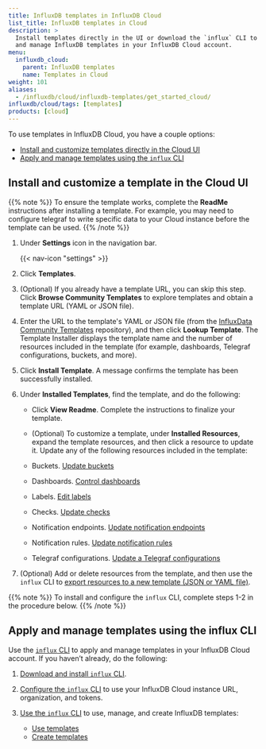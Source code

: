 ```yaml
---
title: InfluxDB templates in InfluxDB Cloud
list_title: InfluxDB templates in Cloud
description: >
  Install templates directly in the UI or download the `influx` CLI to apply
  and manage InfluxDB templates in your InfluxDB Cloud account.
menu:
  influxdb_cloud:
    parent: InfluxDB templates
    name: Templates in Cloud
weight: 101
aliases:
  - /influxdb/cloud/influxdb-templates/get_started_cloud/
influxdb/cloud/tags: [templates]
products: [cloud]
---
```


To use templates in InfluxDB Cloud, you have a couple options:

- [Install and customize templates directly in the Cloud UI](#install-and-customize-a-template-in-the-cloud-ui)
- [Apply and manage templates using the `influx` CLI](#apply-and-manage-templates-using-the-influx-cli)

## Install and customize a template in the Cloud UI

{{% note %}}
To ensure the template works, complete the **ReadMe** instructions after installing a template. For example, you may need to configure telegraf to write specific data to your Cloud instance before the template can be used.
{{% /note %}}

1. Under **Settings** icon in the navigation bar.

    {{< nav-icon "settings" >}}

2. Click **Templates**.
3. (Optional) If you already have a template URL, you can skip this step. Click **Browse Community Templates** to explore templates and obtain a template URL (YAML or JSON file).
4. Enter the URL to the template's YAML or JSON file (from the [InfluxData Community Templates](https://github.com/influxdata/community-templates) repository), and then click **Lookup Template**.
The Template Installer displays the template name and the number of resources included in the template (for example, dashboards, Telegraf configurations, buckets, and more).
5. Click **Install Template**. A message confirms the template has been successfully installed.
6. Under **Installed Templates**, find the template, and do the following:
   - Click **View Readme**. Complete the instructions to finalize your template.
   - (Optional) To customize a template, under **Installed Resources**, expand the template resources, and then click a resource to update it. Update any of the following resources included in the template:

    - Buckets. [Update buckets](/influxdb/cloud/organizations/buckets/update-bucket/)
    - Dashboards. [Control dashboards](/influxdb/cloud/visualize-data/dashboards/control-dashboard/)
    - Labels. [Edit labels](/influxdb/cloud/visualize-data/labels/#edit-a-label)
    - Checks. [Update checks](/influxdb/cloud/monitor-alert/checks/update/)
    - Notification endpoints. [Update notification endpoints](/influxdb/cloud/monitor-alert/notification-endpoints/update/)
    - Notification rules. [Update notification rules](/influxdb/cloud/monitor-alert/notification-rules/update/)
    - Telegraf configurations. [Update a Telegraf configurations](/influxdb/cloud/telegraf-configs/update/)

7. (Optional) Add or delete resources from the template, and then use the `influx` CLI to [export resources to a new template (JSON or YAML file)](/influxdb/cloud/influxdb-templates/create/#export-all-resources).

{{% note %}}
To install and configure the `influx` CLI, complete steps 1-2 in the procedure below.
{{% /note %}}

## Apply and manage templates using the influx CLI

Use the [`influx` CLI](/influxdb/cloud/reference/cli/influx/)
to apply and manage templates in your InfluxDB Cloud account.
If you haven’t already, do the following:

1. [Download and install `influx` CLI](/influxdb/cloud/get-started/#optional-download-install-and-use-the-influx-cli).
2. [Configure the `influx` CLI](/influxdb/cloud/get-started/#set-up-influxdb) to use your
   InfluxDB Cloud instance URL, organization, and tokens.
3. [Use the `influx` CLI](/influxdb/cloud/reference/cli/influx/) to use, manage, and create
   InfluxDB templates:

    - [Use templates](/influxdb/cloud/influxdb-templates/use/)
    - [Create templates](/influxdb/cloud/influxdb-templates/create/)
